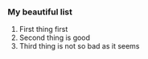 ### My beautiful list

1. First thing first
2. Second thing is good
3. Third thing is not so bad as it seems
